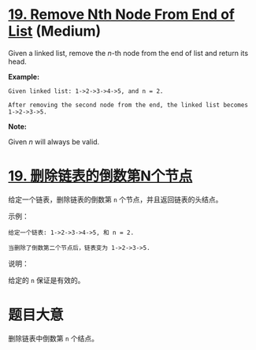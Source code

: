 
# [19. Remove Nth Node From End of List](https://leetcode.com/problems/remove-nth-node-from-end-of-list/) (Medium)



Given a linked list, remove the *n*-th node from the end of list and return its head.

**Example:**

```
Given linked list: 1->2->3->4->5, and n = 2.

After removing the second node from the end, the linked list becomes 1->2->3->5.
```

**Note:**

Given *n* will always be valid.





# [19. 删除链表的倒数第N个节点](https://leetcode-cn.com/problems/remove-nth-node-from-end-of-list/)



给定一个链表，删除链表的倒数第 `n` 个节点，并且返回链表的头结点。

示例：

```
给定一个链表: 1->2->3->4->5, 和 n = 2.

当删除了倒数第二个节点后，链表变为 1->2->3->5.
```

说明：

给定的 `n` 保证是有效的。



# 题目大意



删除链表中倒数第 `n` 个结点。



